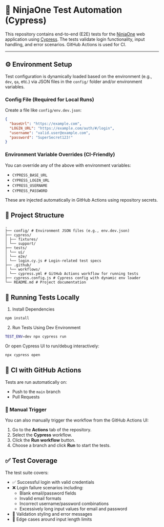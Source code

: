 # 🧪 NinjaOne Test Automation (Cypress)

This repository contains end-to-end (E2E) tests for the [NinjaOne](https://www.ninjaone.com/) web application using [Cypress](https://www.cypress.io/). The tests validate login functionality, input handling, and error scenarios. GitHub Actions is used for CI.

---

## ⚙️ Environment Setup

Test configuration is dynamically loaded based on the environment (e.g., `dev`, `qa`, etc.) via JSON files in the `config/` folder and/or environment variables.

### Config File (Required for Local Runs)

Create a file like `config/env.dev.json`:

```json
{
  "baseUrl": "https://example.com",
  "LOGIN_URL": "https://example.com/auth/#/login",
  "username": "valid.user@example.com",
  "password": "SuperSecret123!"
}
```

### Environment Variable Overrides (CI-Friendly)

You can override any of the above with environment variables:

- `CYPRESS_BASE_URL`
- `CYPRESS_LOGIN_URL`
- `CYPRESS_USERNAME`
- `CYPRESS_PASSWORD`

These are injected automatically in GitHub Actions using repository secrets.

## 📁 Project Structure
```
.
├── config/ # Environment JSON files (e.g., env.dev.json)
├── cypress/
│ ├── fixtures/
│ └── support/ 
├── tests/
│ └── ui/
│ └── e2e/
│ └── login.cy.js # Login-related test specs
├── .github/
│ └── workflows/
│ └── cypress.yml # GitHub Actions workflow for running tests
├── cypress.config.js # Cypress config with dynamic env loader
└── README.md # Project documentation
```

## 🚀 Running Tests Locally

1. Install Dependencies
```bash
npm install
```

2. Run Tests Using Dev Environment
```bash
TEST_ENV=dev npx cypress run
```

Or open Cypress UI to run/debug interactively:
```bash
npx cypress open
```

## 🤖 CI with GitHub Actions

Tests are run automatically on:

- Push to the `main` branch  
- Pull Requests

### 🧭 Manual Trigger

You can also manually trigger the workflow from the GitHub Actions UI:

1. Go to the **Actions** tab of the repository.
2. Select the **Cypress** workflow.
3. Click the **Run workflow** button.
4. Choose a branch and click **Run** to start the tests.

## ✅ Test Coverage

The test suite covers:

- ✅ Successful login with valid credentials
- ❌ Login failure scenarios including:
  - Blank email/password fields
  - Invalid email formats
  - Incorrect username/password combinations
  - Excessively long input values for email and password
- 🎨 Validation styling and error messages
- 🧪 Edge cases around input length limits
